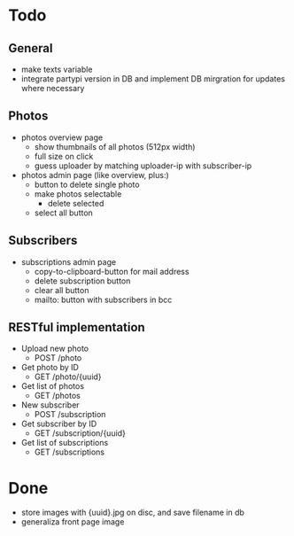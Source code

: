 # Todo

## General

* make texts variable
* integrate partypi version in DB and implement DB mirgration for updates where necessary

## Photos

* photos overview page
  * show thumbnails of all photos (512px width)
  * full size on click
  * guess uploader by matching uploader-ip with subscriber-ip
* photos admin page (like overview, plus:)
  * button to delete single photo
  * make photos selectable
    * delete selected
  * select all button

## Subscribers

* subscriptions admin page
  * copy-to-clipboard-button for mail address
  * delete subscription button
  * clear all button
  * mailto: button with subscribers in bcc

## RESTful implementation

* Upload new photo
  * POST /photo
* Get photo by ID
  * GET /photo/{uuid}
* Get list of photos
  * GET /photos
* New subscriber
  * POST /subscription
* Get subscriber by ID
  * GET /subscription/{uuid}
* Get list of subscriptions
  * GET /subscriptions

Done
===========================

* store images with {uuid}.jpg on disc, and save filename in db
* generaliza front page image
